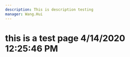 ```yaml
---
description: This is description testing
manager: Wang.Hui
---
```

# this is a test page 4/14/2020 12:25:46 PM